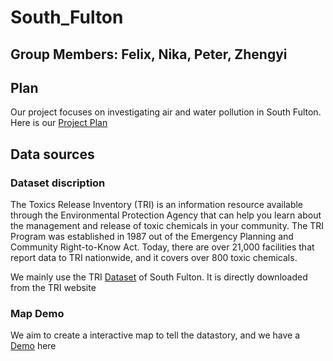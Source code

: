 # South_Fulton
## Group Members: Felix, Nika, Peter, Zhengyi
## Plan
Our project focuses on investigating air and water pollution in South Fulton. Here is our [Project Plan](https://github.com/2zOu2/North_Fulton/blob/main/Project%20Plan.xlsx)
## Data sources
### Dataset discription
The Toxics Release Inventory (TRI) is an information resource available through the Environmental Protection Agency that can help you learn about the management and release of toxic chemicals in your community. The TRI Program was established in 1987 out of the Emergency Planning and Community Right-to-Know Act. Today, there are over 21,000 facilities that report data to TRI nationwide, and it covers over 800 toxic chemicals. 

We mainly use the TRI [Dataset](https://github.com/2zOu2/South_Fulton/blob/main/South%20Fulton%20TRI%20data%202020-2022.csv) of South Fulton. It is directly downloaded from the TRI website
### Map Demo
We aim to create a interactive map to tell the datastory, and we have a [Demo](https://github.com/2zOu2/South_Fulton/blob/main/pollution_map.html) here

